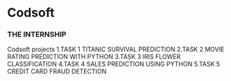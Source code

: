<h1>Codsoft</h1>
<h3>THE INTERNSHIP</h3>
Codsoft projects  
1.TASK 1    
TITANIC SURVIVAL PREDICTION       
2.TASK 2        
MOVIE RATING PREDICTION WITH PYTHON          
3.TASK 3       
IRIS FLOWER CLASSIFICATION       
4.TASK 4       
SALES PREDICTION USING PYTHON            
5.TASK 5         
CREDIT CARD FRAUD DETECTION          
